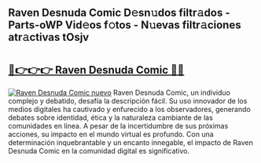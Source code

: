 ## Raven Desnuda Comic D𝚎sn𝚞dos filtr𝚊dos - Parts-oWP Vid𝚎os f𝚘tos - N𝚞evas filtr𝚊ciones atr𝚊ctivas tOsjv

# <h2><a href="http://mb8isad.tromn.icu/?c=Raven+Desnuda+Comic">🔗👉👉👉 Raven Desnuda Comic 🔗🔗</a></h2>

[![Raven Desnuda Comic nuevo](https://i.imgur.com/pEAQMta.gif)](http://mb8isad.tromn.icu/?c=Raven+Desnuda+Comic)
Raven Desnuda Comic, un individuo complejo y debatido, desafía la descripción fácil. Su uso innovador de los medios digitales ha cautivado y enfurecido a los observadores, generando debates sobre identidad, ética y la naturaleza cambiante de las comunidades en línea. A pesar de la incertidumbre de sus próximas acciones, su impacto en el mundo virtual es profundo. Con una determinación inquebrantable y un encanto innegable, el impacto de Raven Desnuda Comic en la comunidad digital es significativo.
